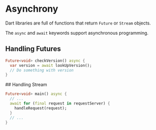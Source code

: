 # Asynchrony

Dart libraries are full of functions that return `Future` or `Stream` objects.

The `async` and `await` keywords support asynchronous programming.

## Handling Futures

```dart
Future<void> checkVersion() async {
  var version = await lookUpVersion();
  // Do something with version
}
```

## Handling Stream

```dart
Future<void> main() async {
  // ...
  await for (final request in requestServer) {
    handleRequest(request);
  }
  // ...
}
```
